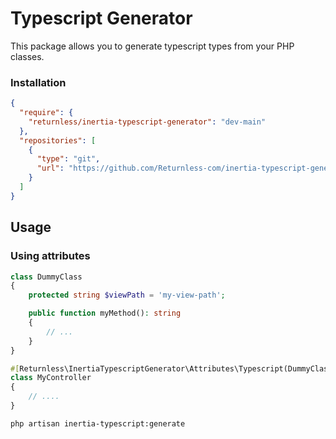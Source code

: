 # Typescript Generator

This package allows you to generate typescript types from your PHP classes.

### Installation

```json
{
  "require": {
    "returnless/inertia-typescript-generator": "dev-main"
  },
  "repositories": [
    {
      "type": "git",
      "url": "https://github.com/Returnless-com/inertia-typescript-generator.git"
    }
  ]
}
```

## Usage

### Using attributes

```php
class DummyClass
{
    protected string $viewPath = 'my-view-path';

    public function myMethod(): string
    {
        // ...
    }
}

#[Returnless\InertiaTypescriptGenerator\Attributes\Typescript(DummyClass::class)]
class MyController
{
    // ....
}
```

```shell
php artisan inertia-typescript:generate
```

